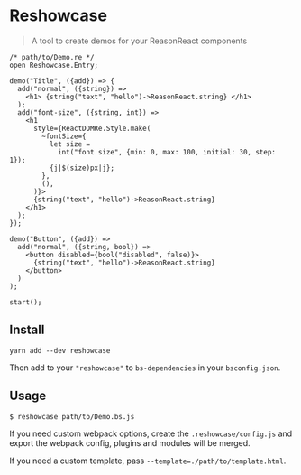 # Reshowcase

> A tool to create demos for your ReasonReact components

```reason
/* path/to/Demo.re */
open Reshowcase.Entry;

demo("Title", ({add}) => {
  add("normal", ({string}) =>
    <h1> {string("text", "hello")->ReasonReact.string} </h1>
  );
  add("font-size", ({string, int}) =>
    <h1
      style={ReactDOMRe.Style.make(
        ~fontSize={
          let size =
            int("font size", {min: 0, max: 100, initial: 30, step: 1});
          {j|$(size)px|j};
        },
        (),
      )}>
      {string("text", "hello")->ReasonReact.string}
    </h1>
  );
});

demo("Button", ({add}) =>
  add("normal", ({string, bool}) =>
    <button disabled={bool("disabled", false)}>
      {string("text", "hello")->ReasonReact.string}
    </button>
  )
);

start();
```

## Install

```console
yarn add --dev reshowcase
```

Then add to your `"reshowcase"` to `bs-dependencies` in your `bsconfig.json`.

## Usage

```console
$ reshowcase path/to/Demo.bs.js
```

If you need custom webpack options, create the `.reshowcase/config.js` and export the webpack config, plugins and modules will be merged.

If you need a custom template, pass `--template=./path/to/template.html`.
